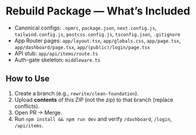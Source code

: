 # Rebuild Package — What’s Included
- Canonical configs: `.npmrc`, `package.json`, `next.config.js`, `tailwind.config.js`, `postcss.config.js`, `tsconfig.json`, `.gitignore`
- App Router pages: `app/layout.tsx`, `app/globals.css`, `app/page.tsx`, `app/dashboard/page.tsx`, `app/(public)/login/page.tsx`
- API stub: `app/api/items/route.ts`
- Auth-gate skeleton: `middleware.ts`

## How to Use
1. Create a branch (e.g., `rewrite/clean-foundation`).
2. Upload **contents** of this ZIP (not the zip) to that branch (replace conflicts).
3. Open PR → Merge.
4. Run `npm install && npm run dev` and verify `/dashboard`, `/login`, `/api/items`.
